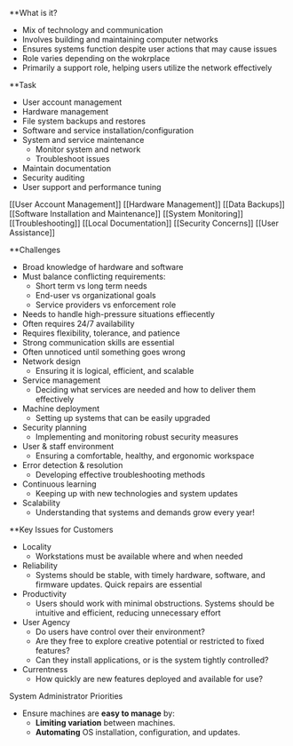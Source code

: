 **What is it?
- Mix of technology and communication
- Involves building and maintaining computer networks
- Ensures systems function despite user actions that may cause issues
- Role varies depending on the wokrplace
- Primarily a support role, helping users utilize the network effectively 

**Task
- User account management
- Hardware management
- File system backups and restores
- Software and service installation/configuration
- System and service maintenance
	- Monitor system and network
	- Troubleshoot issues
- Maintain documentation
- Security auditing
- User support and performance tuning

[[User Account Management]]
[[Hardware Management]]
[[Data Backups]]
[[Software Installation and Maintenance]]
[[System Monitoring]]
[[Troubleshooting]]
[[Local Documentation]]
[[Security Concerns]]
[[User Assistance]]

**Challenges
- Broad knowledge of hardware and software
- Must balance conflicting requirements:
	- Short term vs long term needs
	- End-user vs organizational goals
	- Service providers vs enforcement role
- Needs to handle high-pressure situations effiecently
- Often requires 24/7 availability
- Requires flexibility, tolerance, and patience
- Strong communication skills are essential
- Often unnoticed until something goes wrong
- Network design 
	- Ensuring it is logical, efficient, and scalable
- Service management
	- Deciding what services are needed and how to deliver them effectively
- Machine deployment
	- Setting up systems that can be easily upgraded
- Security planning 
	- Implementing and monitoring robust security measures
- User & staff environment
	- Ensuring a comfortable, healthy, and ergonomic workspace
- Error detection & resolution
	- Developing effective troubleshooting methods
- Continuous learning
	- Keeping up with new technologies and system updates
- Scalability
	- Understanding that systems and demands grow every year!

**Key Issues for Customers
- Locality
	- Workstations must be available where and when needed
- Reliability 
	- Systems should be stable, with timely hardware, software, and firmware updates. Quick repairs are essential
- Productivity
	- Users should work with minimal obstructions. Systems should be intuitive and efficient, reducing unnecessary effort
- User Agency
    - Do users have control over their environment?
    - Are they free to explore creative potential or restricted to fixed features?
    - Can they install applications, or is the system tightly controlled?
- Currentness
    - How quickly are new features deployed and available for use?

System Administrator Priorities

- Ensure machines are **easy to manage** by:
    - **Limiting variation** between machines.
    - **Automating** OS installation, configuration, and updates.
